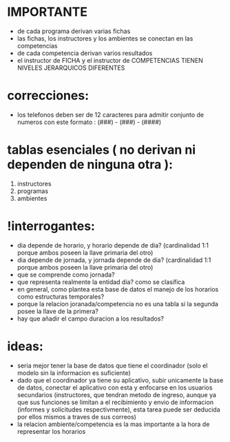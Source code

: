 # IMPORTANTE

- de cada programa derivan varias fichas
- las fichas, los instructores y los ambientes se conectan en las competencias
- de cada competencia derivan varios resultados
- el instructor de FICHA y el instructor de COMPETENCIAS TIENEN NIVELES JERARQUICOS DIFERENTES

# correcciones:

- los telefonos deben ser de 12 caracteres para admitir conjunto de numeros con este formato : (###) - (###) - (####)

# tablas esenciales ( no derivan ni dependen de ninguna otra ):

1. instructores
2. programas
3. ambientes 

# !interrogantes: 

- dia depende de horario, y horario depende de dia? (cardinalidad 1:1 porque ambos poseen la llave primaria del otro)
- dia depende de jornada, y jornada depende de dia? (cardinalidad 1:1 porque ambos poseen la llave primaria del otro)
- que se comprende como jornada?
- que representa realmente la entidad dia? como se clasifica 
- en general, como plantea esta base de datos el manejo de los horarios como estructuras temporales?
- porque la relacion joranada/competencia no es una tabla si la segunda posee la llave de la primera?
- hay que añadir el campo duracion a los resultados?

# ideas:

- seria mejor tener la base de datos que tiene el coordinador (solo el modelo sin la informacion es suficiente)
- dado que el coordinador ya tiene su aplicativo, subir unicamente la base de datos, conectar el aplicativo con esta y enfocarse en los usuarios secundarios (instructores, que tendran metodo de ingreso, aunque ya que sus funciones se limitan a el recibimiento y envio de informacion (informes y solicitudes respectivmente), esta tarea puede ser deducida por ellos mismos a traves de sus correos)
- la relacion ambiente/competencia es la mas importante a la hora de representar los horarios


